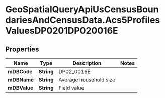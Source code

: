 # GeoSpatialQueryApiUsCensusBoundariesAndCensusData.Acs5ProfilesValuesDP0201DP020016E

## Properties

Name | Type | Description | Notes
------------ | ------------- | ------------- | -------------
**mDBCode** | **String** | DP02_0016E | 
**mDBName** | **String** | Average household size | 
**mDBValue** | **String** | Field value | 



